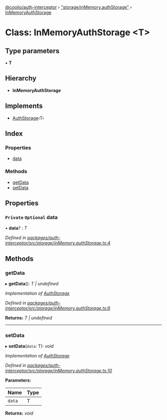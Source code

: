 [@coolio/auth-interceptor](../README.md) › ["storage/inMemory.authStorage"](../modules/_storage_inmemory_authstorage_.md) › [InMemoryAuthStorage](_storage_inmemory_authstorage_.inmemoryauthstorage.md)

# Class: InMemoryAuthStorage <**T**>

## Type parameters

▪ **T**

## Hierarchy

* **InMemoryAuthStorage**

## Implements

* [AuthStorage](../interfaces/_storage_authstorage_types_.authstorage.md)‹T›

## Index

### Properties

* [data](_storage_inmemory_authstorage_.inmemoryauthstorage.md#private-optional-data)

### Methods

* [getData](_storage_inmemory_authstorage_.inmemoryauthstorage.md#getdata)
* [setData](_storage_inmemory_authstorage_.inmemoryauthstorage.md#setdata)

## Properties

### `Private` `Optional` data

• **data**? : *T*

*Defined in [packages/auth-interceptor/src/storage/inMemory.authStorage.ts:4](https://github.com/headline-1/coolio/blob/32658f8/packages/auth-interceptor/src/storage/inMemory.authStorage.ts#L4)*

## Methods

###  getData

▸ **getData**(): *T | undefined*

*Implementation of [AuthStorage](../interfaces/_storage_authstorage_types_.authstorage.md)*

*Defined in [packages/auth-interceptor/src/storage/inMemory.authStorage.ts:6](https://github.com/headline-1/coolio/blob/32658f8/packages/auth-interceptor/src/storage/inMemory.authStorage.ts#L6)*

**Returns:** *T | undefined*

___

###  setData

▸ **setData**(`data`: T): *void*

*Implementation of [AuthStorage](../interfaces/_storage_authstorage_types_.authstorage.md)*

*Defined in [packages/auth-interceptor/src/storage/inMemory.authStorage.ts:10](https://github.com/headline-1/coolio/blob/32658f8/packages/auth-interceptor/src/storage/inMemory.authStorage.ts#L10)*

**Parameters:**

Name | Type |
------ | ------ |
`data` | T |

**Returns:** *void*
